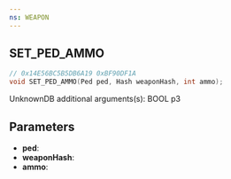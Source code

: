 ```yaml
---
ns: WEAPON
---
```

## SET_PED_AMMO

```c
// 0x14E56BC5B5DB6A19 0xBF90DF1A
void SET_PED_AMMO(Ped ped, Hash weaponHash, int ammo);
```

UnknownDB additional arguments(s): BOOL p3

## Parameters
* **ped**: 
* **weaponHash**: 
* **ammo**: 

